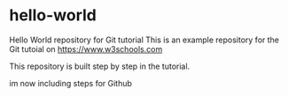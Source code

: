  # hello-world
Hello World repository for Git tutorial
This is an example repository for the Git tutoial on https://www.w3schools.com

This repository is built step by step in the tutorial. 

im now including steps for Github
